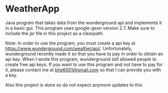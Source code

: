 # WeatherApp
Java program that takes data from the wunderground api and implements it in a basic gui. 
This program uses google-gson version 2.7. Make sure to include the jar file in this project as a classpath.

Note: In order to use the program, you must create a api key at https://www.wunderground.com/weather/api/. Unfortunately, wunderground recently made it so that you have to pay in order to obtain an api key. When I wrote this program, wunderground still allowed people to create free api keys. If you want to use this program and not have to pay for it, please contact me at bhe6001@gmail.com so that I can provide you with a key.

Also this project is done so do not expect anymore updates to this
